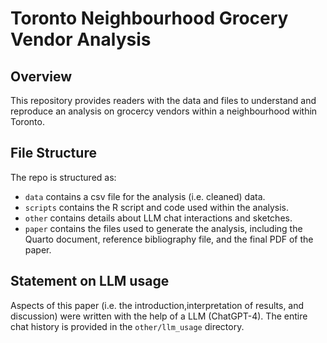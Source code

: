 # Toronto Neighbourhood Grocery Vendor Analysis

## Overview

This repository provides readers with the data and files to understand and reproduce an analysis on grocercy vendors within a neighbourhood within Toronto.


## File Structure

The repo is structured as:

-   `data` contains a csv file for the analysis (i.e. cleaned) data.
-   `scripts` contains the R script and code used within the analysis. 
-   `other` contains details about LLM chat interactions and sketches.
-   `paper` contains the files used to generate the analysis, including the Quarto document, reference bibliography file, and the final PDF of the paper. 

## Statement on LLM usage

Aspects of this paper (i.e. the introduction,interpretation of results, and discussion) were written with the help of a LLM (ChatGPT-4). The entire chat history is provided in the `other/llm_usage` directory.
